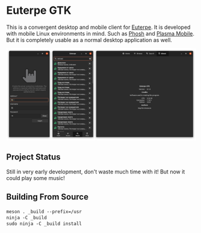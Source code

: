 # Euterpe GTK

This is a convergent desktop and mobile client for [Euterpe](https://listen-to-euterpe.eu).
It is developed with mobile Linux environments in mind. Such as
[Phosh](https://developer.puri.sm/Librem5/Software_Reference/Environments/Phosh.html) and
[Plasma Mobile](https://www.plasma-mobile.org/). But it is completely usable as a normal
desktop application as well.

[![Screenshot](repo/alpha-screenshots.png)](repo/alpha-screenshots.png)

## Project Status

Still in very early development, don't waste much time with it! But now it could play
some music!

## Building From Source

```
meson . _build --prefix=/usr
ninja -C _build
sudo ninja -C _build install
```
